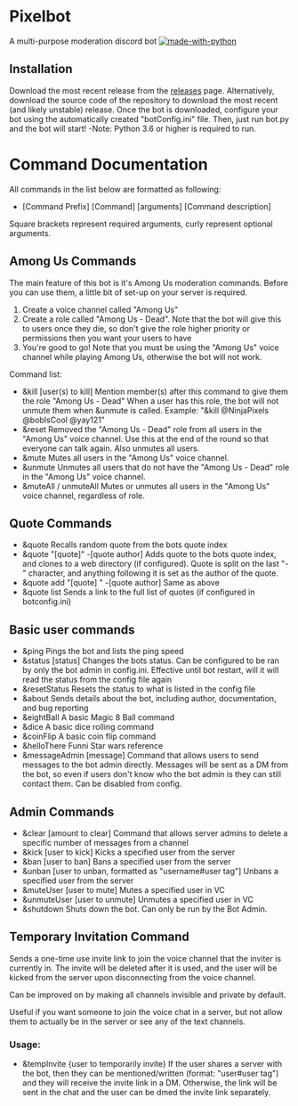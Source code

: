 # Pixelbot
A multi-purpose moderation discord bot
[![made-with-python](https://img.shields.io/badge/Made%20with-Python-1f425f.svg)](https://www.python.org/)
## Installation
Download the most recent release from the [releases](https://github.com/ovandermeer/PixelBot/releases) page. Alternatively, download the source code of the repository to download the most recent (and likely unstable) release. Once the bot is downloaded, configure your bot using the automatically created "botConfig.ini" file. Then, just run bot.py and the bot will start! 
-Note: Python 3.6 or higher is required to run.
# Command Documentation
All commands in the list below are formatted as following:

 - [Command Prefix] [Command] [arguments]
 [Command description] 

Square brackets represent required arguments, curly represent optional arguments.

## Among Us Commands
The main feature of this bot is it's Among Us moderation commands. Before you can use them, a little bit of set-up on your server is required.

 1. Create a voice channel called "Among Us"
 2. Create a role called "Among Us - Dead". Note that the bot will give this to users once they die, so don't give the role higher priority or permissions then you want your users to have
 3. You're good to go! Note that you must be using the "Among Us" voice channel while playing Among Us, otherwise the bot will not work.

Command list:
- &kill [user(s) to kill]
Mention member(s) after this command to give them the role "Among Us - Dead" When a user has this role, the bot will not unmute them when &unmute is called.
Example: "&kill @NinjaPixels @bobIsCool @yay121"
- &reset
Removed the "Among Us - Dead" role from all users in the "Among Us" voice channel. Use this at the end of the round so that everyone can talk again. Also unmutes all users.
- &mute
Mutes all users in the "Among Us" voice channel.
- &unmute
Unmutes all users that do not have the "Among Us - Dead" role in the "Among Us" voice channel.
- &muteAll / unmuteAll
Mutes or unmutes all users in the "Among Us" voice channel, regardless of role.
## Quote Commands
- &quote
Recalls random quote from the bots quote index
- &quote "[quote]" -[quote author]
Adds quote to the bots quote index, and clones to a web directory (if configured). Quote is split on the last "-" character, and anything following it is set as the author of the quote.
- &quote add "[quote] " -[quote author]
Same as above
- &quote list
Sends a link to the full list of quotes (if configured in botconfig.ini)
## Basic user commands
- &ping
Pings the bot and lists the ping speed
- &status [status]
Changes the bots status. Can be configured to be ran by only the bot admin in config.ini. Effective until bot restart, will it will read the status from the config file again
- &resetStatus
Resets the status to what is listed in the config file
- &about
Sends details about the bot, including author, documentation, and bug reporting
- &eightBall
A basic Magic 8 Ball command
- &dice
A basic dice rolling command
- &coinFlip
A basic coin flip command
- &helloThere
Funni Star wars reference
- &messageAdmin [message]
Command that allows users to send messages to the bot admin directly. Messages will be sent as a DM from the bot, so even if users don't know who the bot admin is they can still contact them. Can be disabled from config.
## Admin Commands
- &clear [amount to clear]
Command that allows server admins to delete a specific number of messages from a channel
- &kick [user to kick]
Kicks a specified user from the server
- &ban [user to ban]
Bans a specified user from the server
- &unban [user to unban, formatted as "username#user tag"]
Unbans a specified user from the server
- &muteUser [user to mute]
Mutes a specified user in VC
- &unmuteUser [user to unmute]
Unmutes a specified user in VC
- &shutdown
Shuts down the bot. Can only be run by the Bot Admin.
## Temporary Invitation Command
Sends a one-time use invite link to join the voice channel that the inviter is currently in. The invite will be deleted after it is used, and the user will be kicked from the server upon disconnecting from the voice channel.

Can be improved on by making all channels invisible and private by default.

Useful if you want someone to join the voice chat in a server, but not allow them to actually be in the server or see any of the text channels.

### Usage:
- &tempInvite {user to temporarily invite}
If the user shares a server with the bot, then they can be mentioned/written (format: "user#user tag") and they will receive the invite link in a DM. Otherwise, the link will be sent in the chat and the user can be dmed the invite link separately.
